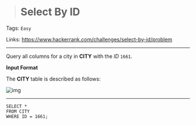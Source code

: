 > # Select By ID

Tags: `Easy`

Links: https://www.hackerrank.com/challenges/select-by-id/problem

---

Query all columns for a city in **CITY** with the *ID* `1661`.

**Input Format**

The **CITY** table is described as follows:

![img](https://s3.amazonaws.com/hr-challenge-images/8137/1449729804-f21d187d0f-CITY.jpg)

---

```mysql
SELECT * 
FROM CITY
WHERE ID = 1661;
```

